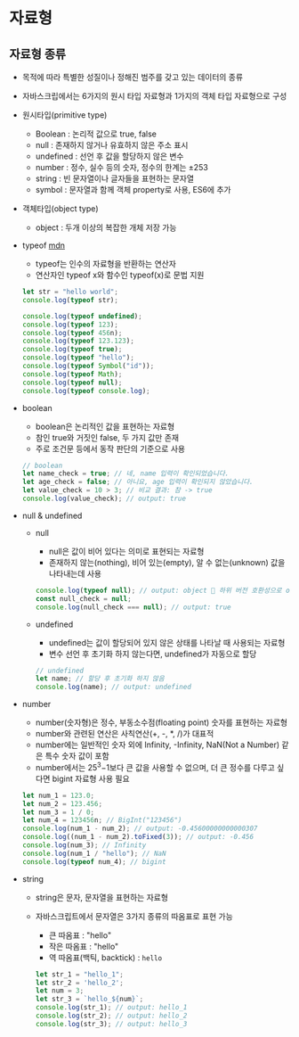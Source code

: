 # 자료형

## 자료형 종류

- 목적에 따라 특별한 성질이나 정해진 범주를 갖고 있는 데이터의 종류
- 자바스크립에서는 6가지의 원시 타입 자료형과 1가지의 객체 타입 자료형으로 구성
- 원시타입(primitive type)
    - Boolean : 논리적 값으로 true, false
    - null : 존재하지 않거나 유효하지 않은 주소 표시
    - undefined : 선언 후 값을 할당하지 않은 변수
    - number : 정수, 실수 등의 숫자, 정수의 한계는 ±253
    - string : 빈 문자열이나 글자들을 표현하는 문자열
    - symbol : 문자열과 함께 객체 property로 사용, ES6에 추가
- 객체타입(object type)
    - object : 두개 이상의 복잡한 개체 저장 가능
- typeof
[mdn](https://developer.mozilla.org/ko/docs/Web/JavaScript/Reference/Operators/typeof)
    - typeof는 인수의 자료형을 반환하는 연산자
    - 연산자인 typeof x와 함수인 typeof(x)로 문법 지원
    ```jsx
    let str = "hello world";
    console.log(typeof str);

    console.log(typeof undefined);
    console.log(typeof 123);
    console.log(typeof 456n);
    console.log(typeof 123.123);
    console.log(typeof true);
    console.log(typeof "hello");
    console.log(typeof Symbol("id"));
    console.log(typeof Math);
    console.log(typeof null);
    console.log(typeof console.log);
    ```

- boolean
    - boolean은 논리적인 값을 표현하는 자료형
    - 참인 true와 거짓인 false, 두 가지 값만 존재
    - 주로 조건문 등에서 동작 판단의 기준으로 사용

    ```jsx
    // boolean
    let name_check = true; // 네, name 입력이 확인되었습니다.
    let age_check = false; // 아니요, age 입력이 확인되지 않았습니다.
    let value_check = 10 > 3; // 비교 결과: 참 -> true
    console.log(value_check); // output: true
    ```

- null & undefined
    - null
        - null은 값이 비어 있다는 의미로 표현되는 자료형
        - 존재하지 않는(nothing), 비어 있는(empty), 알 수 없는(unknown) 값을 나타내는데 사용

        ```jsx
        console.log(typeof null); // output: object  하위 버전 호환성으로 object 표기
        const null_check = null;
        console.log(null_check === null); // output: true
        ```

    - undefined
        - undefined는 값이 할당되어 있지 않은 상태를 나타날 때 사용되는 자료형
        - 변수 선언 후 초기화 하지 않는다면, undefined가 자동으로 할당

        ```jsx
        // undefined
        let name; // 할당 후 초기화 하지 않음 
        console.log(name); // output: undefined
        ```

- number
    - number(숫자형)은 정수, 부동소수점(floating point) 숫자를 표현하는 자료형
    - number와 관련된 연산은 사칙연산(+, -, *, /)가 대표적
    - number에는 일반적인 숫자 외에 Infinity, -Infinity, NaN(Not a Number) 같은 특수 숫자 값이 포함
    - number에서는 25<sup>3</sup>−1보다 큰 값을 사용할 수 없으며, 더 큰 정수를 다루고 싶다면 bigint 자료형 사용 필요

    ```jsx
    let num_1 = 123.0;
    let num_2 = 123.456;
    let num_3 = 1 / 0;
    let num_4 = 123456n; // BigInt("123456")
    console.log(num_1 - num_2); // output: -0.45600000000000307
    console.log((num_1 - num_2).toFixed(3)); // output: -0.456
    console.log(num_3); // Infinity
    console.log(num_1 / "hello"); // NaN
    console.log(typeof num_4); // bigint
    ```

- string
    - string은 문자, 문자열을 표현하는 자료형
    - 자바스크립트에서 문자열은 3가지 종류의 따옴표로 표현 가능
        - 큰 따옴표 : "hello"
        - 작은 따옴표 : "hello"
        - 역 따옴표(백틱, backtick) : `hello`

        ```jsx
        let str_1 = "hello_1";
        let str_2 = 'hello_2';
        let num = 3;
        let str_3 = `hello_${num}`;
        console.log(str_1); // output: hello_1
        console.log(str_2); // output: hello_2
        console.log(str_3); // output: hello_3
        ```
